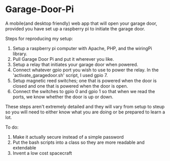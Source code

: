 Garage-Door-Pi
==============

A mobile(and desktop friendly) web app that will open your garage door, provided you have set up a raspberry pi to initiate the garage door.

Steps for reproducing my setup:

1. Setup a raspberry pi computer with Apache, PHP, and the wiringPi library.
2. Pull Garage Door Pi and put it wherever you like.
3. Setup a relay that initiates your garage door when powered.
4. Connect whatever gpio port you wish to use to power the relay. In the 'activate_garagedoor.sh' script, I used gpio 7.
5. Setup magnetic reed switches; one that is powered when the door is closed and one that is powered when the door is open.
6. Connect the switches to gpio 0 and gpio 1 so that when we read the ports, we know whether the door is up or down.

These steps aren't extremely detailed and they will vary from setup to steup so you will need to either know what you are doing or be prepared to learn a lot.

To do:

1. Make it actually secure instead of a simple password
2. Put the bash scripts into a class so they are more readable and extendable
3. Invent a low cost spacecraft
